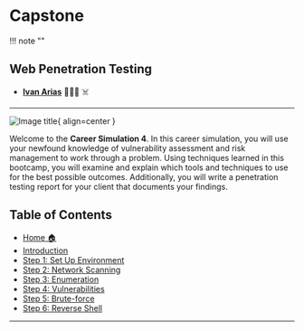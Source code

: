 
# Capstone

!!! note ""

## Web Penetration Testing


- [**Ivan Arias**](http://www.hcoco1.com) 🧑🏻‍💻 ☠️




---

![Image title](https://images.unsplash.com/flagged/photo-1560854350-13c0b47a3180?q=80&w=1142&auto=format&fit=crop&ixlib=rb-4.0.3&ixid=M3wxMjA3fDB8MHxwaG90by1wYWdlfHx8fGVufDB8fHx8fA%3D%3D){ align=center }

Welcome to the **Career Simulation 4**. In this career simulation, you will use your newfound knowledge of vulnerability assessment and risk management to work through a problem. Using techniques learned in this bootcamp, you will examine and explain which tools and techniques to use for the best possible outcomes. Additionally, you will write a penetration testing report for your client that documents your findings.

## Table of Contents

- [Home 🏠](index.md)
- [Introduction](2-instructions.md)
- [Step 1: Set Up Environment](challenge_1.md)
- [Step 2: Network Scanning](challenge_2.md)
- [Step 3: Enumeration](challenge_3.md)
- [Step 4: Vulnerabilities](challenge_4.md)
- [Step 5: Brute-force](challenge_5.md)
- [Step 6: Reverse Shell](challenge_6.md)



---


